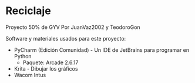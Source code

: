 # Reciclaje

Proyecto 50% de GYV Por JuanVaz2002 y TeodoroGon

Software y materiales usados para este proyecto:

  - PyCharm (Edición Comunidad) - Un IDE de JetBrains para programar en Python
    - Paquete: Arcade 2.6.17
  - Krita - Dibujar los gráficos
  - Wacom Intus
